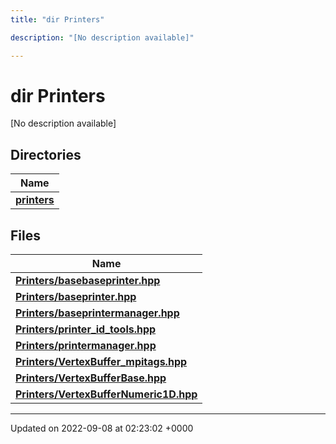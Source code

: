 ```yaml
---
title: "dir Printers"

description: "[No description available]"

---
```


# dir Printers

[No description available]

## Directories

| Name           |
| -------------- |
| **[printers](/documentation/code/files/dir_d2ed7e40e7419349c45ea707e78efe0a/#dir-printers)**  |

## Files

| Name           |
| -------------- |
| **[Printers/basebaseprinter.hpp](/documentation/code/files/basebaseprinter_8hpp/#file-printers-basebaseprinter-hpp)**  |
| **[Printers/baseprinter.hpp](/documentation/code/files/baseprinter_8hpp/#file-printers-baseprinter-hpp)**  |
| **[Printers/baseprintermanager.hpp](/documentation/code/files/baseprintermanager_8hpp/#file-printers-baseprintermanager-hpp)**  |
| **[Printers/printer_id_tools.hpp](/documentation/code/files/printer__id__tools_8hpp/#file-printers-printer-id-tools-hpp)**  |
| **[Printers/printermanager.hpp](/documentation/code/files/printermanager_8hpp/#file-printers-printermanager-hpp)**  |
| **[Printers/VertexBuffer_mpitags.hpp](/documentation/code/files/vertexbuffer__mpitags_8hpp/#file-printers-vertexbuffer-mpitags-hpp)**  |
| **[Printers/VertexBufferBase.hpp](/documentation/code/files/vertexbufferbase_8hpp/#file-printers-vertexbufferbase-hpp)**  |
| **[Printers/VertexBufferNumeric1D.hpp](/documentation/code/files/vertexbuffernumeric1d_8hpp/#file-printers-vertexbuffernumeric1d-hpp)**  |






-------------------------------

Updated on 2022-09-08 at 02:23:02 +0000
